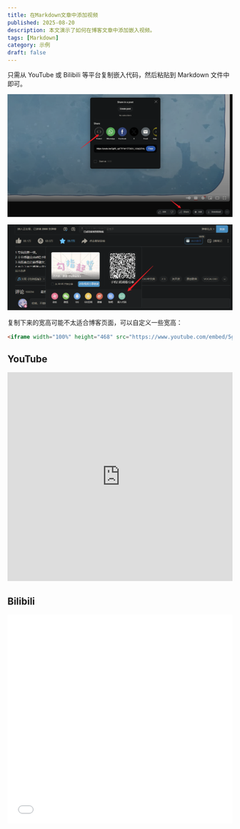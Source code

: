 ```yaml
---
title: 在Markdown文章中添加视频
published: 2025-08-20
description: 本文演示了如何在博客文章中添加嵌入视频。
tags: [Markdown]
category: 示例
draft: false
---
```


只需从 YouTube 或 Bilibili 等平台复制嵌入代码，然后粘贴到 Markdown 文件中即可。

![image-20250820151232237](./img/video/image-20250820151232237.png)

![image-20250820151110624](./img/video/image-20250820151110624.png)

复制下来的宽高可能不太适合博客页面，可以自定义一些宽高：

```html
<iframe width="100%" height="468" src="https://www.youtube.com/embed/5gIf0_xpFPI?si=N1WTorLKL0uwLsU_" title="YouTube video player" frameborder="0" allowfullscreen></iframe>
```



## YouTube

<iframe width="100%" height="468" src="https://www.youtube.com/embed/5gIf0_xpFPI?si=5TSt2U_H2zjQ5VqY" title="YouTube video player" frameborder="0" allow="accelerometer; autoplay; clipboard-write; encrypted-media; gyroscope; picture-in-picture; web-share" referrerpolicy="strict-origin-when-cross-origin" allowfullscreen></iframe>

## Bilibili

<iframe width="100%" height="468" src="//player.bilibili.com/player.html?isOutside=true&aid=43426592&bvid=BV1Jb411U7u2&cid=76113255&p=1" scrolling="no" border="0" frameborder="no" framespacing="0" allowfullscreen="true"></iframe>

